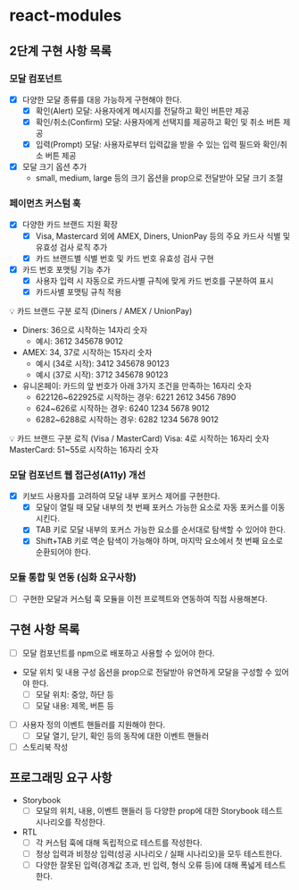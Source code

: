 # react-modules

## 2단계 구현 사항 목록

### 모달 컴포넌트

- [x] 다양한 모달 종류를 대응 가능하게 구현해야 한다.
  - [x] 확인(Alert) 모달: 사용자에게 메시지를 전달하고 확인 버튼만 제공
  - [x] 확인/취소(Confirm) 모달: 사용자에게 선택지를 제공하고 확인 및 취소 버튼 제공
  - [x] 입력(Prompt) 모달: 사용자로부터 입력값을 받을 수 있는 입력 필드와 확인/취소 버튼 제공
- [x] 모달 크기 옵션 추가
  - small, medium, large 등의 크기 옵션을 prop으로 전달받아 모달 크기 조절

### 페이먼츠 커스텀 훅

- [x] 다양한 카드 브랜드 지원 확장
  - [x] Visa, Mastercard 외에 AMEX, Diners, UnionPay 등의 주요 카드사 식별 및 유효성 검사 로직 추가
  - [x] 카드 브랜드별 식별 번호 및 카드 번호 유효성 검사 구현
- [x] 카드 번호 포맷팅 기능 추가
  - [x] 사용자 입력 시 자동으로 카드사별 규칙에 맞게 카드 번호를 구분하여 표시
  - [x] 카드사별 포맷팅 규칙 적용

💡 카드 브랜드 구분 로직 (Diners / AMEX / UnionPay)

- Diners: 36으로 시작하는 14자리 숫자
  - 예시: 3612 345678 9012
- AMEX: 34, 37로 시작하는 15자리 숫자
  - 예시 (34로 시작): 3412 345678 90123
  - 예시 (37로 시작): 3712 345678 90123
- 유니온페이: 카드의 앞 번호가 아래 3가지 조건을 만족하는 16자리 숫자
  - 622126~622925로 시작하는 경우: 6221 2612 3456 7890
  - 624~626로 시작하는 경우: 6240 1234 5678 9012
  - 6282~6288로 시작하는 경우: 6282 1234 5678 9012

💡 카드 브랜드 구분 로직 (Visa / MasterCard)
Visa: 4로 시작하는 16자리 숫자
MasterCard: 51~55로 시작하는 16자리 숫자

### 모달 컴포넌트 웹 접근성(A11y) 개선

- [x] 키보드 사용자를 고려하여 모달 내부 포커스 제어를 구현한다.
  - [x] 모달이 열릴 때 모달 내부의 첫 번째 포커스 가능한 요소로 자동 포커스를 이동시킨다.
  - [x] TAB 키로 모달 내부의 포커스 가능한 요소를 순서대로 탐색할 수 있어야 한다.
  - [x] Shift+TAB 키로 역순 탐색이 가능해야 하며, 마지막 요소에서 첫 번째 요소로 순환되어야 한다.

### 모듈 통합 및 연동 (심화 요구사항)

- [ ] 구현한 모달과 커스텀 훅 모듈을 이전 프로젝트와 연동하여 직접 사용해본다.

## 구현 사항 목록

- [ ] 모달 컴포넌트를 npm으로 배포하고 사용할 수 있어야 한다.
- 모달 위치 및 내용 구성 옵션을 prop으로 전달받아 유연하게 모달을 구성할 수 있어야 한다.
  - [ ] 모달 위치: 중앙, 하단 등
  - [ ] 모달 내용: 제목, 버튼 등
- [ ] 사용자 정의 이벤트 핸들러를 지원해야 한다.
  - [ ] 모달 열기, 닫기, 확인 등의 동작에 대한 이벤트 핸들러
- [ ] 스토리북 작성

## 프로그래밍 요구 사항

- Storybook
  - [ ] 모달의 위치, 내용, 이벤트 핸들러 등 다양한 prop에 대한 Storybook 테스트 시나리오를 작성한다.
- RTL
  - [ ] 각 커스텀 훅에 대해 독립적으로 테스트를 작성한다.
  - [ ] 정상 입력과 비정상 입력(성공 시나리오 / 실패 시나리오)을 모두 테스트한다.
  - [ ] 다양한 잘못된 입력(경계값 초과, 빈 입력, 형식 오류 등)에 대해 폭넓게 테스트한다.
